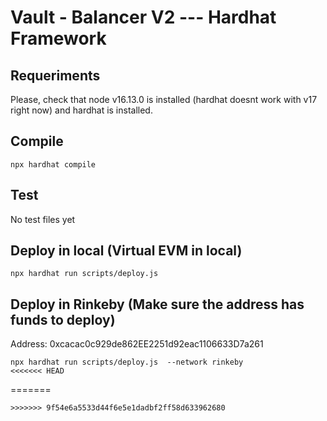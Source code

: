 # Vault - Balancer V2 --- Hardhat Framework

## Requeriments

Please, check that node v16.13.0 is installed (hardhat doesnt work with v17 right now) and hardhat is installed.


## Compile

```
npx hardhat compile
```


## Test

No test files yet


## Deploy in local (Virtual EVM in local)

```
npx hardhat run scripts/deploy.js
```


## Deploy in Rinkeby (Make sure the address has funds to deploy)

Address: 0xcacac0c929de862EE2251d92eac1106633D7a261

```
npx hardhat run scripts/deploy.js  --network rinkeby
<<<<<<< HEAD
```
=======
```
>>>>>>> 9f54e6a5533d44f6e5e1dadbf2ff58d633962680
